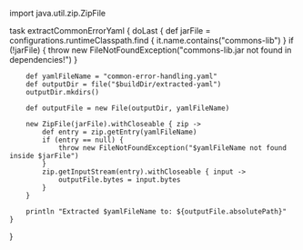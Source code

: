 import java.util.zip.ZipFile

task extractCommonErrorYaml {
    doLast {
        def jarFile = configurations.runtimeClasspath.find { it.name.contains("commons-lib") }
        if (!jarFile) {
            throw new FileNotFoundException("commons-lib.jar not found in dependencies!")
        }

        def yamlFileName = "common-error-handling.yaml"
        def outputDir = file("$buildDir/extracted-yaml")
        outputDir.mkdirs()

        def outputFile = new File(outputDir, yamlFileName)

        new ZipFile(jarFile).withCloseable { zip ->
            def entry = zip.getEntry(yamlFileName)
            if (entry == null) {
                throw new FileNotFoundException("$yamlFileName not found inside $jarFile")
            }
            zip.getInputStream(entry).withCloseable { input ->
                outputFile.bytes = input.bytes
            }
        }

        println "Extracted $yamlFileName to: ${outputFile.absolutePath}"
    }
}
